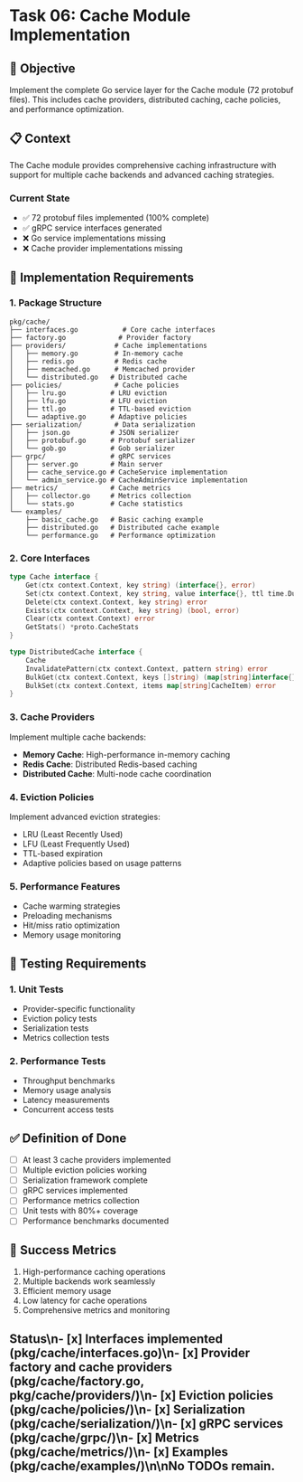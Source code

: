 <!-- file: tasks/06-cache-module-implementation.md -->
<!-- version: 1.0.0 -->
<!-- guid: h6i6j6k6-f6g6-9h9i-3d3e-678901234fgh -->

# Task 06: Cache Module Implementation

## 🎯 Objective

Implement the complete Go service layer for the Cache module (72 protobuf
files). This includes cache providers, distributed caching, cache policies, and
performance optimization.

## 📋 Context

The Cache module provides comprehensive caching infrastructure with support for
multiple cache backends and advanced caching strategies.

### Current State

- ✅ 72 protobuf files implemented (100% complete)
- ✅ gRPC service interfaces generated
- ❌ Go service implementations missing
- ❌ Cache provider implementations missing

## 🔧 Implementation Requirements

### 1. Package Structure

```text
pkg/cache/
├── interfaces.go           # Core cache interfaces
├── factory.go             # Provider factory
├── providers/            # Cache implementations
│   ├── memory.go         # In-memory cache
│   ├── redis.go          # Redis cache
│   ├── memcached.go      # Memcached provider
│   └── distributed.go   # Distributed cache
├── policies/             # Cache policies
│   ├── lru.go           # LRU eviction
│   ├── lfu.go           # LFU eviction
│   ├── ttl.go           # TTL-based eviction
│   └── adaptive.go      # Adaptive policies
├── serialization/        # Data serialization
│   ├── json.go          # JSON serializer
│   ├── protobuf.go      # Protobuf serializer
│   └── gob.go           # Gob serializer
├── grpc/                # gRPC services
│   ├── server.go        # Main server
│   ├── cache_service.go # CacheService implementation
│   └── admin_service.go # CacheAdminService implementation
├── metrics/             # Cache metrics
│   ├── collector.go     # Metrics collection
│   └── stats.go         # Cache statistics
└── examples/
    ├── basic_cache.go   # Basic caching example
    ├── distributed.go   # Distributed cache example
    └── performance.go   # Performance optimization
```

### 2. Core Interfaces

```go
type Cache interface {
    Get(ctx context.Context, key string) (interface{}, error)
    Set(ctx context.Context, key string, value interface{}, ttl time.Duration) error
    Delete(ctx context.Context, key string) error
    Exists(ctx context.Context, key string) (bool, error)
    Clear(ctx context.Context) error
    GetStats() *proto.CacheStats
}

type DistributedCache interface {
    Cache
    InvalidatePattern(ctx context.Context, pattern string) error
    BulkGet(ctx context.Context, keys []string) (map[string]interface{}, error)
    BulkSet(ctx context.Context, items map[string]CacheItem) error
}
```

### 3. Cache Providers

Implement multiple cache backends:

- **Memory Cache**: High-performance in-memory caching
- **Redis Cache**: Distributed Redis-based caching
- **Distributed Cache**: Multi-node cache coordination

### 4. Eviction Policies

Implement advanced eviction strategies:

- LRU (Least Recently Used)
- LFU (Least Frequently Used)
- TTL-based expiration
- Adaptive policies based on usage patterns

### 5. Performance Features

- Cache warming strategies
- Preloading mechanisms
- Hit/miss ratio optimization
- Memory usage monitoring

## 🧪 Testing Requirements

### 1. Unit Tests

- Provider-specific functionality
- Eviction policy tests
- Serialization tests
- Metrics collection tests

### 2. Performance Tests

- Throughput benchmarks
- Memory usage analysis
- Latency measurements
- Concurrent access tests

## ✅ Definition of Done

- [ ] At least 3 cache providers implemented
- [ ] Multiple eviction policies working
- [ ] Serialization framework complete
- [ ] gRPC services implemented
- [ ] Performance metrics collection
- [ ] Unit tests with 80%+ coverage
- [ ] Performance benchmarks documented

## 🎯 Success Metrics

1. High-performance caching operations
2. Multiple backends work seamlessly
3. Efficient memory usage
4. Low latency for cache operations
5. Comprehensive metrics and monitoring

## Status\n- [x] Interfaces implemented (pkg/cache/interfaces.go)\n- [x] Provider factory and cache providers (pkg/cache/factory.go, pkg/cache/providers/)\n- [x] Eviction policies (pkg/cache/policies/)\n- [x] Serialization (pkg/cache/serialization/)\n- [x] gRPC services (pkg/cache/grpc/)\n- [x] Metrics (pkg/cache/metrics/)\n- [x] Examples (pkg/cache/examples/)\n\nNo TODOs remain.

